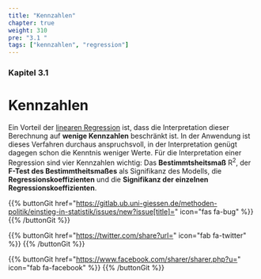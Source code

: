 ```yaml
---
title: "Kennzahlen"
chapter: true
weight: 310
pre: "3.1 "
tags: ["kennzahlen", "regression"]
---
```


### Kapitel 3.1

# Kennzahlen

Ein Vorteil der [linearen Regression](../../glossar/lineareregression/index.html) ist, dass die Interpretation dieser Berechnung auf **wenige Kennzahlen** beschränkt ist. In der Anwendung ist dieses Verfahren durchaus anspruchsvoll, in der Interpretation genügt dagegen schon die Kenntnis weniger Werte. Für die Interpretation einer Regression sind vier Kennzahlen wichtig: Das **Bestimmtsheitsmaß** R<sup>2</sup>, der **F-Test des Bestimmtheitsmaßes** als Signifikanz des Modells, die **Regressionskoeffizienten** und die **Signifikanz der einzelnen Regressionskoeffizienten**.

{{% buttonGit href="https://gitlab.ub.uni-giessen.de/methoden-politik/einstieg-in-statistik/issues/new?issue[title]=" icon="fas fa-bug" %}} {{% /buttonGit %}} 

{{% buttonGit href="https://twitter.com/share?url=" icon="fab fa-twitter" %}} {{% /buttonGit %}}

{{% buttonGit href="https://www.facebook.com/sharer/sharer.php?u=" icon="fab fa-facebook" %}} {{% /buttonGit %}}